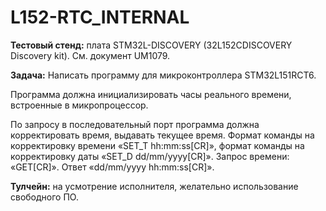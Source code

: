 # L152-RTC_INTERNAL


**Тестовый стенд:** плата STM32L-DISCOVERY (32L152CDISCOVERY Discovery kit).  См. документ UM1079.

**Задача:** Написать программу для микроконтроллера STM32L151RCT6. 

Программа должна инициализировать часы реального времени, встроенные в микропроцессор.

По запросу в последовательный порт программа должна корректировать время, выдавать текущее время. Формат команды на корректировку времени «SET_T hh:mm:ss[CR]», формат команды на корректировку даты «SET_D dd/mm/yyyy[CR]». Запрос времени: «GET[CR]». Ответ «dd/mm/yyyy hh:mm:ss[CR]».

**Тулчейн:** на усмотрение исполнителя, желательно использование свободного ПО.
